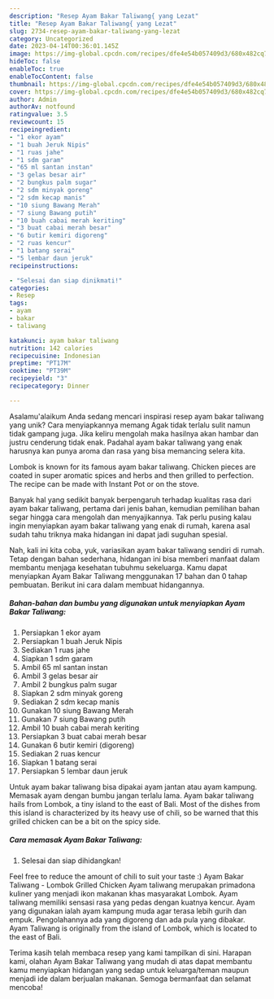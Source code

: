 ```yaml
---
description: "Resep Ayam Bakar Taliwang{ yang Lezat"
title: "Resep Ayam Bakar Taliwang{ yang Lezat"
slug: 2734-resep-ayam-bakar-taliwang-yang-lezat
category: Uncategorized
date: 2023-04-14T00:36:01.145Z
image: https://img-global.cpcdn.com/recipes/dfe4e54b057409d3/680x482cq70/ayam-bakar-taliwang-foto-resep-utama.jpg
hideToc: false
enableToc: true
enableTocContent: false
thumbnail: https://img-global.cpcdn.com/recipes/dfe4e54b057409d3/680x482cq70/ayam-bakar-taliwang-foto-resep-utama.jpg
cover: https://img-global.cpcdn.com/recipes/dfe4e54b057409d3/680x482cq70/ayam-bakar-taliwang-foto-resep-utama.jpg
author: Admin
authorAv: notfound
ratingvalue: 3.5
reviewcount: 15
recipeingredient:
- "1 ekor ayam"
- "1 buah Jeruk Nipis"
- "1 ruas jahe"
- "1 sdm garam"
- "65 ml santan instan"
- "3 gelas besar air"
- "2 bungkus palm sugar"
- "2 sdm minyak goreng"
- "2 sdm kecap manis"
- "10 siung Bawang Merah"
- "7 siung Bawang putih"
- "10 buah cabai merah keriting"
- "3 buat cabai merah besar"
- "6 butir kemiri digoreng"
- "2 ruas kencur"
- "1 batang serai"
- "5 lembar daun jeruk"
recipeinstructions:

- "Selesai dan siap dinikmati!"
categories:
- Resep
tags:
- ayam
- bakar
- taliwang

katakunci: ayam bakar taliwang 
nutrition: 142 calories
recipecuisine: Indonesian
preptime: "PT17M"
cooktime: "PT39M"
recipeyield: "3"
recipecategory: Dinner

---
```



Asalamu'alaikum Anda sedang mencari inspirasi resep ayam bakar taliwang yang unik? Cara menyiapkannya memang Agak tidak terlalu sulit namun tidak gampang juga. Jika keliru mengolah maka hasilnya akan hambar dan justru cenderung tidak enak. Padahal ayam bakar taliwang yang enak harusnya kan punya aroma dan rasa yang bisa memancing selera kita.


Lombok is known for its famous ayam bakar taliwang. Chicken pieces are coated in super aromatic spices and herbs and then grilled to perfection. The recipe can be made with Instant Pot or on the stove.

Banyak hal yang sedikit banyak berpengaruh terhadap kualitas rasa dari ayam bakar taliwang, pertama dari jenis bahan, kemudian pemilihan bahan segar hingga cara mengolah dan menyajikannya. Tak perlu pusing kalau ingin menyiapkan ayam bakar taliwang yang enak di rumah, karena asal sudah tahu triknya maka hidangan ini dapat jadi suguhan spesial.


Nah, kali ini kita coba, yuk, variasikan ayam bakar taliwang sendiri di rumah. Tetap dengan bahan sederhana, hidangan ini bisa memberi manfaat dalam membantu menjaga kesehatan tubuhmu sekeluarga. Kamu dapat menyiapkan Ayam Bakar Taliwang menggunakan 17 bahan dan 0 tahap pembuatan. Berikut ini cara dalam membuat hidangannya.

<!--inarticleads1-->

##### Bahan-bahan dan bumbu yang digunakan untuk menyiapkan Ayam Bakar Taliwang:

1. Persiapkan 1 ekor ayam
1. Persiapkan 1 buah Jeruk Nipis
1. Sediakan 1 ruas jahe
1. Siapkan 1 sdm garam
1. Ambil 65 ml santan instan
1. Ambil 3 gelas besar air
1. Ambil 2 bungkus palm sugar
1. Siapkan 2 sdm minyak goreng
1. Sediakan 2 sdm kecap manis
1. Gunakan 10 siung Bawang Merah
1. Gunakan 7 siung Bawang putih
1. Ambil 10 buah cabai merah keriting
1. Persiapkan 3 buat cabai merah besar
1. Gunakan 6 butir kemiri (digoreng)
1. Sediakan 2 ruas kencur
1. Siapkan 1 batang serai
1. Persiapkan 5 lembar daun jeruk


Untuk ayam bakar taliwang bisa dipakai ayam jantan atau ayam kampung. Memasak ayam dengan bumbu jangan terlalu lama. Ayam bakar taliwang hails from Lombok, a tiny island to the east of Bali. Most of the dishes from this island is characterized by its heavy use of chili, so be warned that this grilled chicken can be a bit on the spicy side. 

<!--inarticleads2-->

##### Cara memasak Ayam Bakar Taliwang:


1. Selesai dan siap dihidangkan!

Feel free to reduce the amount of chili to suit your taste :) Ayam Bakar Taliwang - Lombok Grilled Chicken Ayam taliwang merupakan primadona kuliner yang menjadi ikon makanan khas masyarakat Lombok. Ayam taliwang memiliki sensasi rasa yang pedas dengan kuatnya kencur. Ayam yang digunakan ialah ayam kampung muda agar terasa lebih gurih dan empuk. Pengolahannya ada yang digoreng dan ada pula yang dibakar. Ayam Taliwang is originally from the island of Lombok, which is located to the east of Bali. 

Terima kasih telah membaca resep yang kami tampilkan di sini. Harapan kami, olahan Ayam Bakar Taliwang yang mudah di atas dapat membantu kamu menyiapkan hidangan yang sedap untuk keluarga/teman maupun menjadi ide dalam berjualan makanan. Semoga bermanfaat dan selamat mencoba!
